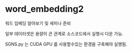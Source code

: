 # word_embedding2
워드 임베딩 알아보기 및 세미나 준비


일부 데이터셋은 용량이 큰 관계로 소스코드에서 실행시 다운 가능.

SGNS.py 는 CUDA GPU 를 사용할수있는 환경을 구축해야 실행됨.

